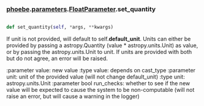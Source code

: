 ### [phoebe](phoebe.md).[parameters](parameters.md).[FloatParameter](FloatParameter.md).set_quantity

```py

def set_quantity(self, *args, **kwargs)

```



If unit is not provided, will default to self.<strong>default_unit</strong>.
Units can either be provided by passing a astropy.Quantity (value * astropy.units.Unit)
as value, or by passing the astropy.units.Unit to unit.  If units are provided with both
but do not agree, an error will be raised.

:parameter value: new value
:type value: depends on cast_type
:parameter unit: unit of the provided value (will not change default_unit)
:type unit: astropy.units.Unit
:parameter bool run_checks: whether to see if the new value will be expected
    to cause the system to be non-computable (will not raise an error, but
    will cause a warning in the logger)

